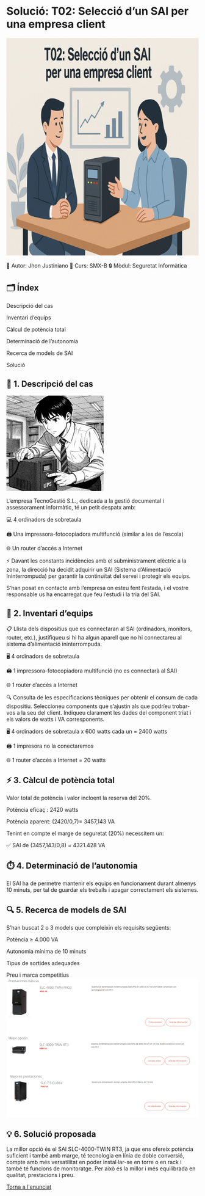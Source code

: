 # Solució: T02: Selecció d’un SAI per una empresa client
![Portada](img/Portada.png)

👤 Autor: Jhon Justiniano
🏫 Curs: SMX-B
🔒 Mòdul: Seguretat Informàtica

## 🗂️ Índex

Descripció del cas

Inventari d’equips

Càlcul de potència total

Determinació de l’autonomia

Recerca de models de SAI

Solució

## 📄 1. Descripció del cas
![Imatge de la tasca](img/T02imatge.png)

L’empresa TecnoGestió S.L., dedicada a la gestió documental i assessorament informàtic, té un petit despatx amb:

💻 4 ordinadors de sobretaula

🖨️ Una impressora-fotocopiadora multifunció (similar a les de l’escola)

🌐 Un router d’accés a Internet

⚡ Davant les constants incidències amb el subministrament elèctric a la zona, la direcció ha decidit adquirir un SAI (Sistema d’Alimentació Ininterrompuda) per garantir la continuïtat del servei i protegir els equips.

S’han posat en contacte amb l’empresa on esteu fent l’estada, i el vostre responsable us ha encarregat que feu l’estudi i la tria del SAI.

## 🧾 2. Inventari d’equips

📋 Llista dels dispositius que es connectaran al SAI (ordinadors, monitors,
router, etc.), justifiqueu si hi ha algun aparell que no hi connectareu al
sistema d’alimentació ininterrompuda.

🖥️ 4 ordinadors de sobretaula

🖨️ 1 impressora-fotocopiadora multifunció (no es connectarà al SAI)

🌐 1 router d’accés a Internet

🔍 Consulta de les especificacions tècniques per obtenir el consum de
cada dispositiu. Seleccioneu components que s’ajustin als que podríeu
trobar-vos a la seu del client. Indiqueu clarament les dades del
component triat i els valors de watts i VA corresponents.

🖥️ 4 ordinadors de sobretaula x 600 watts cada un = 2400 watts

🖨️ 1 impresora no la conectaremos

🌐 1 router d’accés a Internet = 20 watts

## ⚡ 3. Càlcul de potència total

Valor total de potència i valor incloent la reserva del 20%.

Potència eficaç : 2420 watts

Potència aparent: (2420/0,7)= 3457,143 VA

Tenint en compte el marge de seguretat (20%) necessitem un:

✅ SAI de (3457,143/0,8) = 4321.428 VA

## ⏱️ 4. Determinació de l’autonomia

El SAI ha de permetre mantenir els equips en funcionament durant almenys 10 minuts, per tal de guardar els treballs i apagar correctament els sistemes.

## 🔍 5. Recerca de models de SAI

S’han buscat 2 o 3 models que compleixin els requisits següents:

Potència ≥ 4.000 VA

Autonomia mínima de 10 minuts

Tipus de sortides adequades

Preu i marca competitius
![Models de SAI](img/SAI.png)

## 💡 6. Solució proposada

La millor opció és el SAI SLC-4000-TWIN RT3, ja que ens ofereix potència suficient i també
amb marge, té tecnologia en línia de doble conversió, compte amb més versatilitat en poder
instal·lar-se en torre o en rack i també té funcions de monitoratge. Per això és la millor i més
equilibrada en qualitat, prestacions i preu.

[Torna a l'enunciat](README.md)
